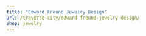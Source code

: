 ```yaml
---
title: "Edward Freund Jewelry Design"
url: /traverse-city/edward-freund-jewelry-design/
shop: jewelry
---
```

